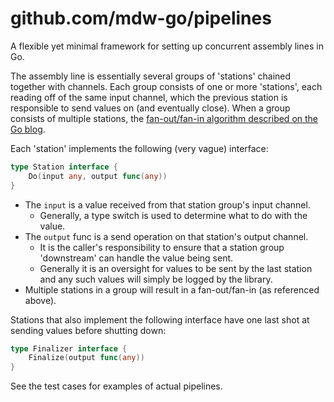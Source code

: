 # github.com/mdw-go/pipelines

A flexible yet minimal framework for setting up concurrent assembly lines in Go.

The assembly line is essentially several groups of 'stations' chained together with channels. Each group consists of one or more 'stations', each reading off of the same input channel, which the previous station is responsible to send values on (and eventually close). When a group consists of multiple stations, the [fan-out/fan-in algorithm described on the Go blog](https://go.dev/blog/pipelines).

Each 'station' implements the following (very vague) interface:

```go
type Station interface {
	Do(input any, output func(any))
}
```

- The `input` is a value received from that station group's input channel.
  - Generally, a type switch is used to determine what to do with the value.
- The `output` func is a send operation on that station's output channel.
  - It is the caller's responsibility to ensure that a station group 'downstream' can handle the value being sent.
  - Generally it is an oversight for values to be sent by the last station and any such values will simply be logged by the library.
- Multiple stations in a group will result in a fan-out/fan-in (as referenced above). 

Stations that also implement the following interface have one last shot at sending values before shutting down:

```go
type Finalizer interface {
	Finalize(output func(any))
}
```

See the test cases for examples of actual pipelines.
